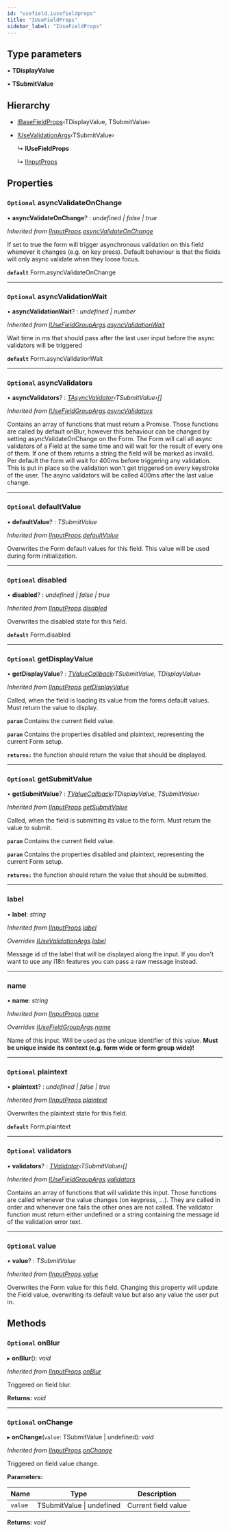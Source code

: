 ```yaml
---
id: "usefield.iusefieldprops"
title: "IUseFieldProps"
sidebar_label: "IUseFieldProps"
---
```


## Type parameters

▪ **TDisplayValue**

▪ **TSubmitValue**

## Hierarchy

* [IBaseFieldProps](usefield.ibasefieldprops.md)‹TDisplayValue, TSubmitValue›

* [IUseValidationArgs](usevalidation.iusevalidationargs.md)‹TSubmitValue›

  ↳ **IUseFieldProps**

  ↳ [IInputProps](input.iinputprops.md)

## Properties

### `Optional` asyncValidateOnChange

• **asyncValidateOnChange**? : *undefined | false | true*

*Inherited from [IInputProps](input.iinputprops.md).[asyncValidateOnChange](input.iinputprops.md#optional-asyncvalidateonchange)*

If set to true the form will trigger asynchronous validation on this field whenever
it changes (e.g. on key press). Default behaviour is that the fields will only async
validate when they loose focus.

**`default`** Form.asyncValidateOnChange

___

### `Optional` asyncValidationWait

• **asyncValidationWait**? : *undefined | number*

*Inherited from [IUseFieldGroupArgs](fieldgroup.iusefieldgroupargs.md).[asyncValidationWait](fieldgroup.iusefieldgroupargs.md#optional-asyncvalidationwait)*

Wait time in ms that should pass after
the last user input before the async
validators will be triggered

**`default`** Form.asyncValidationWait

___

### `Optional` asyncValidators

• **asyncValidators**? : *[TAsyncValidator](../modules/validators.md#tasyncvalidator)‹TSubmitValue›[]*

*Inherited from [IUseFieldGroupArgs](fieldgroup.iusefieldgroupargs.md).[asyncValidators](fieldgroup.iusefieldgroupargs.md#optional-asyncvalidators)*

Contains an array of functions that must return a Promise. Those functions are called by default onBlur,
however this behaviour can be changed by setting asyncValidateOnChange on the Form. The Form will call
all async validators of a Field at the same time and will wait for the result of every one of them. If
one of them returns a string the field will be marked as invalid. Per default the form will wait for 400ms
before triggering any validation. This is put in place so the validation won't get triggered on every
keystroke of the user. The async validators will be called 400ms after the last value change.

___

### `Optional` defaultValue

• **defaultValue**? : *TSubmitValue*

*Inherited from [IInputProps](input.iinputprops.md).[defaultValue](input.iinputprops.md#optional-defaultvalue)*

Overwrites the Form default values for this field. This value will be
used during form initialization.

___

### `Optional` disabled

• **disabled**? : *undefined | false | true*

*Inherited from [IInputProps](input.iinputprops.md).[disabled](input.iinputprops.md#optional-disabled)*

Overwrites the disabled state for this field.

**`default`** Form.disabled

___

### `Optional` getDisplayValue

• **getDisplayValue**? : *[TValueCallback](../modules/usefield.md#tvaluecallback)‹TSubmitValue, TDisplayValue›*

*Inherited from [IInputProps](input.iinputprops.md).[getDisplayValue](input.iinputprops.md#optional-getdisplayvalue)*

Called, when the field is loading its value from the forms
default values. Must return the value to display.

**`param`** Contains the current field value.
<br />

**`param`** Contains the properties disabled and plaintext, representing the current Form setup.

**`returns:`** the function should return the value that should be displayed.

___

### `Optional` getSubmitValue

• **getSubmitValue**? : *[TValueCallback](../modules/usefield.md#tvaluecallback)‹TDisplayValue, TSubmitValue›*

*Inherited from [IInputProps](input.iinputprops.md).[getSubmitValue](input.iinputprops.md#optional-getsubmitvalue)*

Called, when the field is submitting its value to the form.
Must return the value to submit.

**`param`** Contains the current field value.
<br />

**`param`** Contains the properties disabled and plaintext, representing the current Form setup.

**`returns:`** the function should return the value that should be submitted.

___

###  label

• **label**: *string*

*Inherited from [IInputProps](input.iinputprops.md).[label](input.iinputprops.md#label)*

*Overrides [IUseValidationArgs](usevalidation.iusevalidationargs.md).[label](usevalidation.iusevalidationargs.md#label)*

Message id of the label that will be displayed along the input. If you
don't want to use any i18n features you can pass a raw message instead.

___

###  name

• **name**: *string*

*Inherited from [IInputProps](input.iinputprops.md).[name](input.iinputprops.md#name)*

*Overrides [IUseFieldGroupArgs](fieldgroup.iusefieldgroupargs.md).[name](fieldgroup.iusefieldgroupargs.md#name)*

Name of this input. Will be used as the unique identifier of this value.
**Must be unique inside its context (e.g. form wide or form group wide)!**

___

### `Optional` plaintext

• **plaintext**? : *undefined | false | true*

*Inherited from [IInputProps](input.iinputprops.md).[plaintext](input.iinputprops.md#optional-plaintext)*

Overwrites the plaintext state for this field.

**`default`** Form.plaintext

___

### `Optional` validators

• **validators**? : *[TValidator](../modules/validators.md#tvalidator)‹TSubmitValue›[]*

*Inherited from [IUseFieldGroupArgs](fieldgroup.iusefieldgroupargs.md).[validators](fieldgroup.iusefieldgroupargs.md#optional-validators)*

Contains an array of functions that will validate this input. Those functions are called whenever
the value changes (on keypress, ...). They are called in order and whenever one fails the other ones
are not called. The validator function must return either undefined or a string containing the message
id of the validation error text.

___

### `Optional` value

• **value**? : *TSubmitValue*

*Inherited from [IInputProps](input.iinputprops.md).[value](input.iinputprops.md#optional-value)*

Overwrites the Form value for this field. Changing this property will
update the Field value, overwriting its default value but also any
value the user put in.

## Methods

### `Optional` onBlur

▸ **onBlur**(): *void*

*Inherited from [IInputProps](input.iinputprops.md).[onBlur](input.iinputprops.md#optional-onblur)*

Triggered on field blur.

**Returns:** *void*

___

### `Optional` onChange

▸ **onChange**(`value`: TSubmitValue | undefined): *void*

*Inherited from [IInputProps](input.iinputprops.md).[onChange](input.iinputprops.md#optional-onchange)*

Triggered on field value change.

**Parameters:**

Name | Type | Description |
------ | ------ | ------ |
`value` | TSubmitValue &#124; undefined | Current field value  |

**Returns:** *void*
